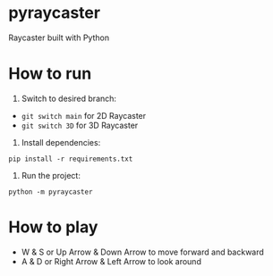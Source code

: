 # pyraycaster
Raycaster built with Python

# How to run

1. Switch to desired branch:

* `git switch main` for 2D Raycaster
* `git switch 3D` for 3D Raycaster

1. Install dependencies:

`pip install -r requirements.txt`

1. Run the project:

`python -m pyraycaster`

# How to play

* W & S or Up Arrow & Down Arrow to move forward and backward
* A & D or Right Arrow & Left Arrow to look around